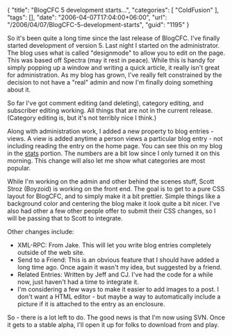 {
	"title": "BlogCFC 5 development starts...",
	"categories": [
		"ColdFusion"
	],
	"tags": [],
	"date": "2006-04-07T17:04:00+06:00",
	"url": "/2006/04/07/BlogCFC-5-development-starts",
	"guid": "1195"
}

So it's been quite a long time since the last release of BlogCFC. I've finally started development of version 5. Last night I started on the administrator. The blog uses what is called "designmode" to allow you to edit on the page. This was based off Spectra (may it rest in peace). While this is handy for simply popping up a window and writing a quick article, it really isn't great for administration. As my blog has grown, I've really felt constrained by the decision to not have a "real" admin and now I'm finally doing something about it. 

So far I've got comment editing (and deleting), category editing, and subscriber editing working. All things that are not in the current release. (Category editing is, but it's not terribly nice I think.) 

Along with administration work, I added a new property to blog entries - views. A view is added anytime a person views a particular blog entry - not including reading the entry on the home page. You can see this on my blog in the <a href="http://ray.camdenfamily.com/stats.cfm#topviews">stats</a> portion. The numbers are a bit low since I only turned it on this morning. This change will also let me show what categories are most popular. 

While I'm working on the admin and other behind the scenes stuff, Scott Stroz (Boyzoid) is working on the front end. The goal is to get to a pure CSS layout for BlogCFC, and to simply make it a bit prettier. Simple things like a background color and centering the blog make it look quite a bit nicer. I've also had other a few other people offer to submit their CSS changes, so I will be passing that to Scott to integrate. 

Other changes include: 

<ul>
<li>XML-RPC: From Jake. This will let you write blog entries completely outside of the web site.
<li>Send to a Friend: This is an obvious feature that I should have added a long time ago. Once again it wasn't my idea, but suggested by a friend.
<li>Related Entries: Written by Jeff and CJ. I've had the code for a while now, just haven't had a time to integrate it.
<li>I'm considering a few ways to make it easier to add images to a post. I don't want a HTML editor - but maybe a way to automatically include a picture if it is attached to the entry as an enclosure. 
</ul>

So - there is a lot left to do. The good news is that I'm now using SVN. Once it gets to a stable alpha, I'll open it up for folks to download from and play.